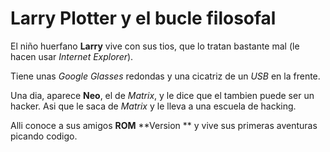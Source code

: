 # Larry Plotter y el bucle filosofal
El niño huerfano **Larry** vive con sus tios, que lo tratan bastante mal
(le hacen usar *Internet Explorer*).

Tiene unas *Google Glasses* redondas y una cicatriz de un *USB* en la frente.

Una dia, aparece **Neo**, el de *Matrix*, y le dice que el tambien puede ser un hacker.
Asi que le saca de *Matrix* y le lleva a una escuela de hacking.

Alli conoce a sus amigos **ROM** **Version ** y vive sus primeras aventuras picando codigo.
